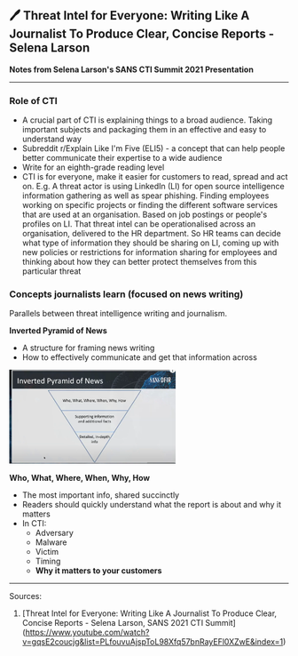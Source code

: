 ## 🖊️ Threat Intel for Everyone: Writing Like A Journalist To Produce Clear, Concise Reports - Selena Larson

**Notes from Selena Larson's SANS CTI Summit 2021 Presentation**

_______

### Role of CTI

* A crucial part of CTI is explaining things to a broad audience. Taking important subjects and packaging them in an effective and easy to understand way
* Subreddit r/Explain Like I'm Five (ELI5) - a concept that can help people better communicate their expertise to a wide audience
* Write for an eighth-grade reading level
* CTI is for everyone, make it easier for customers to read, spread and act on. E.g. A threat actor is using LinkedIn (LI) for open source intelligence information gathering as well as spear phishing. Finding employees working on specific projects or finding the different software services that are used at an organisation. Based on job postings or people's profiles on LI. That threat intel can be operationalised across an organisation, delivered to the HR department. So HR teams can decide what type of information they should be sharing on LI, coming up with new policies or restrictions for information sharing for employees and thinking about how they can better protect themselves from this particular threat

### Concepts journalists learn (focused on news writing)

Parallels between threat intelligence writing and journalism. 

**Inverted Pyramid of News**

* A structure for framing news writing
* How to effectively communicate and get that information across

<img
src="https://github.com/thequietlife/CTI-101/blob/b2bf9014e355294ee1bbad9f97a85c173a3ce9a7/images/inverted%20pyramid%20of%20news.png"
alt="upside down triangle - top bit: Who, What, Where, When, Why, How; middle section of triangle: Supporting information and additional facts. Tip of triangle (bottom): Detailed, in-depth info" width="300"/>

**Who, What, Where, When, Why, How**
* The most important info, shared succinctly
* Readers should quickly understand what the report is about and why it matters
* In CTI:
  - Adversary
  - Malware
  - Victim
  - Timing
  - **Why it matters to your customers**



__________________
Sources:
1. [Threat Intel for Everyone: Writing Like A Journalist To Produce Clear, Concise Reports - Selena Larson, SANS 2021 CTI Summit]
(https://www.youtube.com/watch?v=gqsE2coucjg&list=PLfouvuAjspToL98Xfq57bnRayEFl0XZwE&index=1)





    
